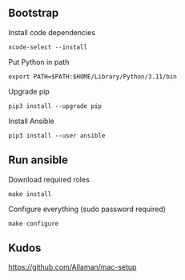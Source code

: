 ## Bootstrap

Install code dependencies
```shell
xcode-select --install
```
Put Python in path
```shell
export PATH=$PATH:$HOME/Library/Python/3.11/bin
```
Upgrade pip
```shell
pip3 install --upgrade pip
```
Install Ansible
```shell
pip3 install --user ansible
```

## Run ansible

Download required roles
```shell
make install
```

Configure everything (sudo password required)
```shell
make configure
```


## Kudos

https://github.com/Allaman/mac-setup
